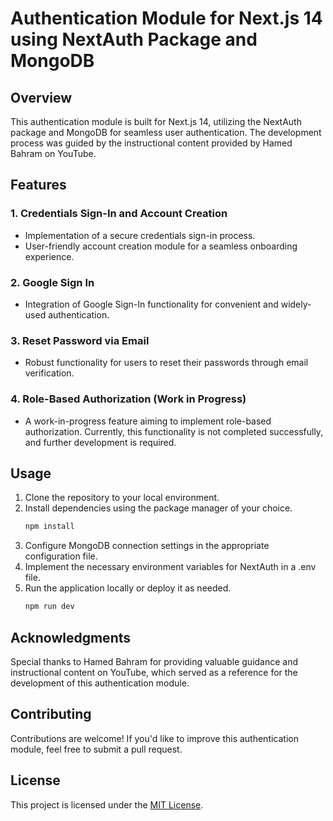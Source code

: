 # Authentication Module for Next.js 14 using NextAuth Package and MongoDB

## Overview
This authentication module is built for Next.js 14, utilizing the NextAuth package and MongoDB for seamless user authentication. The development process was guided by the instructional content provided by Hamed Bahram on YouTube.

## Features

### 1. Credentials Sign-In and Account Creation
- Implementation of a secure credentials sign-in process.
- User-friendly account creation module for a seamless onboarding experience.

### 2. Google Sign In
- Integration of Google Sign-In functionality for convenient and widely-used authentication.

### 3. Reset Password via Email
- Robust functionality for users to reset their passwords through email verification.

### 4. Role-Based Authorization (Work in Progress)
- A work-in-progress feature aiming to implement role-based authorization. Currently, this functionality is not completed successfully, and further development is required.

## Usage
1. Clone the repository to your local environment.
2. Install dependencies using the package manager of your choice.
    ```bash
    npm install
    ```
3. Configure MongoDB connection settings in the appropriate configuration file.
4. Implement the necessary environment variables for NextAuth in a .env file.
5. Run the application locally or deploy it as needed.
    ```bash
    npm run dev
    ```

## Acknowledgments
Special thanks to Hamed Bahram for providing valuable guidance and instructional content on YouTube, which served as a reference for the development of this authentication module.

## Contributing
Contributions are welcome! If you'd like to improve this authentication module, feel free to submit a pull request.

## License
This project is licensed under the [MIT License](LICENSE).
